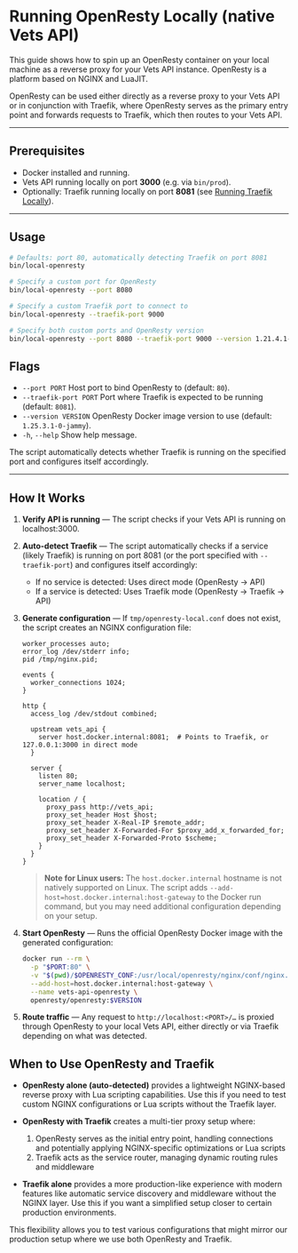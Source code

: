 # Running OpenResty Locally (native Vets API)

This guide shows how to spin up an OpenResty container on your local machine as a reverse proxy for your Vets API instance. OpenResty is a platform based on NGINX and LuaJIT.

OpenResty can be used either directly as a reverse proxy to your Vets API or in conjunction with Traefik, where OpenResty serves as the primary entry point and forwards requests to Traefik, which then routes to your Vets API.

---

## Prerequisites

* Docker installed and running.
* Vets API running locally on port **3000** (e.g. via `bin/prod`).
* Optionally: Traefik running locally on port **8081** (see [Running Traefik Locally](local-traefik.md)).

---

## Usage

```bash
# Defaults: port 80, automatically detecting Traefik on port 8081
bin/local-openresty

# Specify a custom port for OpenResty
bin/local-openresty --port 8080

# Specify a custom Traefik port to connect to
bin/local-openresty --traefik-port 9000

# Specify both custom ports and OpenResty version
bin/local-openresty --port 8080 --traefik-port 9000 --version 1.21.4.1-0-focal
```

## Flags

* `--port PORT`  Host port to bind OpenResty to (default: `80`).
* `--traefik-port PORT`  Port where Traefik is expected to be running (default: `8081`).
* `--version VERSION`  OpenResty Docker image version to use (default: `1.25.3.1-0-jammy`).
* `-h`, `--help`  Show help message.

The script automatically detects whether Traefik is running on the specified port and configures itself accordingly.

---

## How It Works

1. **Verify API is running** — The script checks if your Vets API is running on localhost:3000.

2. **Auto-detect Traefik** — The script automatically checks if a service (likely Traefik) is running on port 8081 (or the port specified with `--traefik-port`) and configures itself accordingly:
    - If no service is detected: Uses direct mode (OpenResty → API)
    - If a service is detected: Uses Traefik mode (OpenResty → Traefik → API)

3. **Generate configuration** — If `tmp/openresty-local.conf` does not exist, the script creates an NGINX configuration file:

   ```nginx
   worker_processes auto;
   error_log /dev/stderr info;
   pid /tmp/nginx.pid;

   events {
     worker_connections 1024;
   }

   http {
     access_log /dev/stdout combined;
     
     upstream vets_api {
       server host.docker.internal:8081;  # Points to Traefik, or 127.0.0.1:3000 in direct mode
     }

     server {
       listen 80;
       server_name localhost;

       location / {
         proxy_pass http://vets_api;
         proxy_set_header Host $host;
         proxy_set_header X-Real-IP $remote_addr;
         proxy_set_header X-Forwarded-For $proxy_add_x_forwarded_for;
         proxy_set_header X-Forwarded-Proto $scheme;
       }
     }
   }
   ```

   > **Note for Linux users:** The `host.docker.internal` hostname is not natively supported on Linux. The script adds `--add-host=host.docker.internal:host-gateway` to the Docker run command, but you may need additional configuration depending on your setup.

4. **Start OpenResty** — Runs the official OpenResty Docker image with the generated configuration:

   ```bash
   docker run --rm \
     -p "$PORT:80" \
     -v "$(pwd)/$OPENRESTY_CONF:/usr/local/openresty/nginx/conf/nginx.conf:ro" \
     --add-host=host.docker.internal:host-gateway \
     --name vets-api-openresty \
     openresty/openresty:$VERSION
   ```

5. **Route traffic** — Any request to `http://localhost:<PORT>/…` is proxied through OpenResty to your local Vets API, either directly or via Traefik depending on what was detected.

## When to Use OpenResty and Traefik

- **OpenResty alone (auto-detected)** provides a lightweight NGINX-based reverse proxy with Lua scripting capabilities. Use this if you need to test custom NGINX configurations or Lua scripts without the Traefik layer.

- **OpenResty with Traefik** creates a multi-tier proxy setup where:
    1. OpenResty serves as the initial entry point, handling connections and potentially applying NGINX-specific optimizations or Lua scripts
    2. Traefik acts as the service router, managing dynamic routing rules and middleware

- **Traefik alone** provides a more production-like experience with modern features like automatic service discovery and middleware without the NGINX layer. Use this if you want a simplified setup closer to certain production environments.

This flexibility allows you to test various configurations that might mirror our production setup where we use both OpenResty and Traefik.
